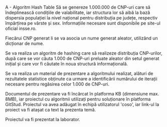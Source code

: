 A - Algoritm Hash Table
Să se genereze 1.000.000 de CNP-uri care să îndeplinească condițiile de valabilitate, iar structura lor să aibă la bază dispersia populației la nivel național pentru distribuția pe județe, respectiv împărțirea pe vârste și sex. Informațiile necesare sunt disponibile pe site-ul oficial insse.ro.

Fiecărui CNP generat li se va asocia un nume generat aleator, utilizând un dicționar de nume.

Se va realiza un algoritm de hashing care să realizeze distribuția CNP-urilor, după care se vor căuta 1.000 de CNP-uri preluate aleator din setul generat inițial și care vor fi căutate în noua structură informațională.

Se va realiza un material de prezentare a algoritmului realizat, alături de rezultatele statistice obținute ca urmare a identificării numărului de iterații necesare pentru regăsirea celor 1.000 de CNP-uri.

Documentul de prezentare va fi încărcat în platforma KB (dimensiune max. 8MB), iar proiectul cu algoritmii utilizați pentru soluționare în platforma GitStud. Proiectul va avea adăugat în echipă utilizatorul 'coso', iar link-ul la proiect va fi atașat ca text la prezenta temă.

Proiectul va fi prezentat la laborator.

